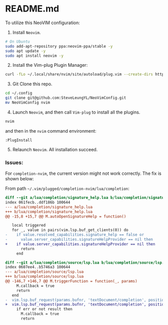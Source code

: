 # README.md

To utilize this NeoVIM configuration:

1. Install `Neovim`.

```bash
# On Ubuntu
sudo add-apt-repository ppa:neovim-ppa/stable -y
sudo apt update -y
sudo apt install neovim -y
```

2. Install the Vim-plug Plugin Manager:

```sh
curl -fLo ~/.local/share/nvim/site/autoload/plug.vim --create-dirs https://raw.githubusercontent.com/junegunn/vim-plug/master/plug.vim
```

3. Git Clone this repo. 
```sh
cd ~/.config
git clone git@github.com:SteveLeungYL/NeoVimConfig.git
mv NeoVimConfig nvim
```

4. Launch `Neovim`, and then call `Vim-plug` to install all the plugins.
```sh
nvim
```

and then in the `nvim` command environment:

```
:PlugInstall
```

5. Relaunch `Neovim`. All installation succeed.

### Issues:

For `completion-nvim`, the current version might not work correctly. The fix is shown below:

From path `~/.vim/plugged/completion-nvim/lua/completion`:

```diff
diff --git a/lua/completion/signature_help.lua b/lua/completion/signature_help.lua
index 061fecb..ddf186b 100644
--- a/lua/completion/signature_help.lua
+++ b/lua/completion/signature_help.lua
@@ -15,8 +15,7 @@ M.autoOpenSignatureHelp = function()

   local triggered
   for _, value in pairs(vim.lsp.buf_get_clients(0)) do
-    if value.resolved_capabilities.signature_help == false or
-      value.server_capabilities.signatureHelpProvider == nil then
+    if value.server_capabilities.signatureHelpProvider == nil then
       return
     end

diff --git a/lua/completion/source/lsp.lua b/lua/completion/source/lsp.lua
index 0607ee4..b5746a3 100644
--- a/lua/completion/source/lsp.lua
+++ b/lua/completion/source/lsp.lua
@@ -146,7 +146,7 @@ M.triggerFunction = function(_, params)
     M.callback = true
     return
   end
-  vim.lsp.buf_request(params.bufnr, 'textDocument/completion', position_param, function(err, _, result)
+  vim.lsp.buf_request(params.bufnr, 'textDocument/completion', position_param, function(err, result)
     if err or not result then
       M.callback = true
       return
```
